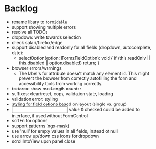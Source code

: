 # Backlog

- rename libary to `formidable`
- support showing multiple errors
- resolve all TODOs
- dropdown: write towards selection
- check safari/firefox/edge
- support disabled and readonly for all fields (dropdown, autocomplete, date):
  - selectOption(option: IFormzFieldOption): void {
    if (this.readOnly || this.disabled || option.disabled) return; }
- browser errors/warnings:
  - The label's for attribute doesn't match any element id. This might prevent the browser from correctly autofilling the form and accessibility tools from working correctly.
- textarea: show maxLength counter
- suffixes: clear/reset, copy, validation state, loading
- validation error: styling
- styling for field options based on layout (single vs. group)
- <input> value & checked could be added to interface, if used without FormControl
- sortFn for options
- support patterns (ngx-mask)
- use 'null' for empty values in all fields, instead of null
- use arrow up/down css icons for dropdown
- scrollIntoView upon panel close
